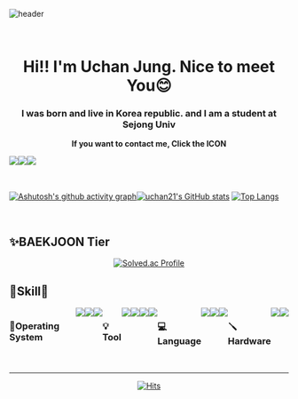 <div>

![header](https://capsule-render.vercel.app/api?type=waving&color=70b8ff&text=Welcome🐢&fontSize=40&animation=fadeIn&fontColor=00b315&section=footer&height=150)   
  
<br>

<div align="center">
  
# Hi!! I'm Uchan Jung. Nice to meet You😊      
### I was born and live in Korea republic. and I am a student at Sejong Univ      
**If you want to contact me, Click the ICON**
  
<div style="display:flex; flex-direction:row;">
    <a href="https://www.instagram.com/u_chan_jj/">
        <img src="https://img.shields.io/badge/Instagram-E4405F?style=for-the-badge&logo=Instagram&logoColor=white"> 
    </a>
    <a href="mailto:projess@naver.com">
        <img src="https://img.shields.io/badge/NAVER-03C75A?style=for-the-badge&logo=naver&logoColor=white"> 
    </a>
    <a href="mailto:aa01082706170@gmail.com">
        <img src="https://img.shields.io/badge/Gmail-EA4335?style=for-the-badge&logo=gmail&logoColor=white"> 
    </a>
</div><br>
  
</div><br>
  
<div style="display:flex; flex-direction:row;">



[![Ashutosh's github activity graph](https://github-readme-activity-graph.vercel.app/graph?username=uchan21&theme=tokyo-night&bg_color=fffaeb&radius=8&height=250)](https://github.com/ashutosh00710/github-readme-activity-graph)
  
<br>
  
[![uchan21's GitHub stats](https://github-readme-stats.vercel.app/api?username=uchan21&show_icons=true&bg_color=fffaeb)](https://github.com/uchan21/github-readme-stats)
[![Top Langs](https://github-readme-stats.vercel.app/api/top-langs/?username=uchan21&layout=compact)](https://github.com/uchan21/github-readme-stats)


  
</div><br>
  
## ✨BAEKJOON Tier  
  
<div align="center">  
  
[![Solved.ac Profile](http://mazassumnida.wtf/api/generate_badge?boj=projess)](https://solved.ac/projess)
  
</div>
  
<div align="left">  
  
## 🔧Skill🔧

</div>

<div style="display:flex; flex-direction:row;">
  
  
  ### 💾Operating System   
  <img src="https://img.shields.io/badge/Linux-FCC624?style=for-the-badge&logo=linux&logoColor=black"> 
  <img src="https://img.shields.io/badge/Windows-0078D6?style=for-the-badge&logo=windows&logoColor=white"> 
  <img src="https://img.shields.io/badge/Ubuntu-E95420?style=for-the-badge&logo=Ubuntu&logoColor=white"> 
  <br>
  
  
  ### 💡Tool   
  <img src="https://img.shields.io/badge/ROS-22314E?style=for-the-badge&logo=ROS&logoColor=white"> 
  <img src="https://img.shields.io/badge/PyTorch-EE4C2C?style=for-the-badge&logo=pytorch&logoColor=white"> 
  <img src="https://img.shields.io/badge/Jupyter-F37626?style=for-the-badge&logo=jupyter&logoColor=white"> 
  <img src="https://img.shields.io/badge/OpenCV-5C3EE8?style=for-the-badge&logo=opencv&logoColor=white"> 
  <br>
  
  
  ### 💻Language   
  <img src="https://img.shields.io/badge/C-A8B9CC?style=for-the-badge&logo=C&logoColor=black"> 
  <img src="https://img.shields.io/badge/C++-00599C?style=for-the-badge&logo=cplusplus&logoColor=white"> 
  <img src="https://img.shields.io/badge/Python-3776AB?style=for-the-badge&logo=python&logoColor=white"> 
  <br>
  
  ### 🪛Hardware   
  <img src="https://img.shields.io/badge/Rasberry Pi-A22846?style=for-the-badge&logo=raspberrypi&logoColor=white"> 
  <img src="https://img.shields.io/badge/Arduino-00979D?style=for-the-badge&logo=arduino&logoColor=white"> 
  <br>
</div><br>
  


---

<div align="center">
  
[![Hits](https://hits.seeyoufarm.com/api/count/incr/badge.svg?url=https%3A%2F%2Fgithub.com%2Fuchan21%2Fhit-counter&count_bg=%233DC7C8&title_bg=%23555555&icon=github.svg&icon_color=%23E7E7E7&title=Github&edge_flat=false)](https://hits.seeyoufarm.com)
  
</div>
  
</div>

